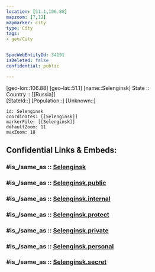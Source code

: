 ```yaml
---
location: [51.1,106.88] 
mapzoom: [7,12] 
mapmarker: city 
type: City
tags:
- geo/City


SpocWebEntityId: 34191
isDeleted: false
confidential: public

---
```

[geo-lon::106.88] 
[geo-lat::51.1] 
[name::Selenginsk] 
State ::  
Country :: [[Russia]]  
[StateId::] 
[Population::] 
[Unknown::] 


```leaflet
id: Selenginsk
coordinates: [[Selenginsk]] 
markerFile: [[Selenginsk]] 
defaultZoom: 11 
maxZoom: 18
```


## Confidential Links & Embeds: 

### #is_/same_as :: [Selenginsk](/_Standards/Earth/Continent/Asia/Asia~North/Asia~NorthEast/Buryatia~Republic/City/Selenginsk.md) 

### #is_/same_as :: [Selenginsk.public](/_public/Earth/Continent/Asia/Asia~North/Asia~NorthEast/Buryatia~Republic/City/Selenginsk.public.md) 

### #is_/same_as :: [Selenginsk.internal](/_internal/Earth/Continent/Asia/Asia~North/Asia~NorthEast/Buryatia~Republic/City/Selenginsk.internal.md) 

### #is_/same_as :: [Selenginsk.protect](/_protect/Earth/Continent/Asia/Asia~North/Asia~NorthEast/Buryatia~Republic/City/Selenginsk.protect.md) 

### #is_/same_as :: [Selenginsk.private](/_private/Earth/Continent/Asia/Asia~North/Asia~NorthEast/Buryatia~Republic/City/Selenginsk.private.md) 

### #is_/same_as :: [Selenginsk.personal](/_personal/Earth/Continent/Asia/Asia~North/Asia~NorthEast/Buryatia~Republic/City/Selenginsk.personal.md) 

### #is_/same_as :: [Selenginsk.secret](/_secret/Earth/Continent/Asia/Asia~North/Asia~NorthEast/Buryatia~Republic/City/Selenginsk.secret.md)


